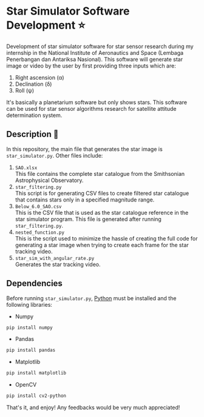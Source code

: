 # Star Simulator Software Development :star:
Development of star simulator software for star sensor research during my internship in the National Institute of Aeronautics and Space (Lembaga Penerbangan dan Antariksa Nasional). This software will generate star image or video by the user by first providing three inputs which are:
1. Right ascension (α)
2. Declination (δ)
3. Roll (ψ)

It's basically a planetarium software but only shows stars. This software can be used for star sensor algorithms research for satellite attitude determination system.

## Description :blue_book:
In this repository, the main file that generates the star image is ```star_simulator.py```. Other files include:
1. ```SAO.xlsx```
<br>This file contains the complete star catalogue from the Smithsonian Astrophysical Observatory.
2. ```star_filtering.py```
<br>This script is for generating CSV files to create filtered star catalogue that contains stars only in a specified magnitude range.
3. ```Below_6.0_SAO.csv```
<br>This is the CSV file that is used as the star catalogue reference in the star simulator program. This file is generated after running ```star_filtering.py```.
4. ```nested_function.py```
<br>This is the script used to minimize the hassle of creating the full code for generating a star image when trying to create each frame for the star tracking video.
5. ```star_sim_with_angular_rate.py```
<br>Generates the star tracking video.

## Dependencies
Before running ```star_simulator.py```, [Python](https://www.python.org/downloads/) must be installed and the following libraries:
* Numpy
```bash
pip install numpy
```
* Pandas
```bash
pip install pandas
```
* Matplotlib
```bash
pip install matplotlib
```
* OpenCV
```bash
pip install cv2-python
```

That's it, and enjoy! Any feedbacks would be very much appreciated!
